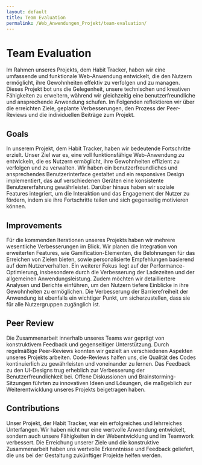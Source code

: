 ```yaml
---
layout: default
title: Team Evaluation
permalink: /Web_Anwendungen_Projekt/team-evaluation/
---
```


# Team Evaluation

Im Rahmen unseres Projekts, dem Habit Tracker, haben wir eine umfassende und funktionale Web-Anwendung entwickelt, die den Nutzern ermöglicht, ihre Gewohnheiten effektiv zu verfolgen und zu managen. Dieses Projekt bot uns die Gelegenheit, unsere technischen und kreativen Fähigkeiten zu erweitern, während wir gleichzeitig eine benutzerfreundliche und ansprechende Anwendung schufen. Im Folgenden reflektieren wir über die erreichten Ziele, geplante Verbesserungen, den Prozess der Peer-Reviews und die individuellen Beiträge zum Projekt.



## Goals

In unserem Projekt, dem Habit Tracker, haben wir bedeutende Fortschritte erzielt. Unser Ziel war es, eine voll funktionsfähige Web-Anwendung zu entwickeln, die es Nutzern ermöglicht, ihre Gewohnheiten effizient zu verfolgen und zu verwalten. Wir haben ein benutzerfreundliches und ansprechendes Benutzerinterface gestaltet und ein responsives Design implementiert, das auf verschiedenen Geräten eine konsistente Benutzererfahrung gewährleistet. Darüber hinaus haben wir soziale Features integriert, um die Interaktion und das Engagement der Nutzer zu fördern, indem sie ihre Fortschritte teilen und sich gegenseitig motivieren können.



## Improvements

Für die kommenden Iterationen unseres Projekts haben wir mehrere wesentliche Verbesserungen im Blick. Wir planen die Integration von erweiterten Features, wie Gamification-Elementen, die Belohnungen für das Erreichen von Zielen bieten, sowie personalisierte Empfehlungen basierend auf dem Nutzerverhalten. Ein weiterer Fokus liegt auf der Performance-Optimierung, insbesondere durch die Verbesserung der Ladezeiten und der allgemeinen Anwendungsleistung. Zudem möchten wir detailliertere Analysen und Berichte einführen, um den Nutzern tiefere Einblicke in ihre Gewohnheiten zu ermöglichen. Die Verbesserung der Barrierefreiheit der Anwendung ist ebenfalls ein wichtiger Punkt, um sicherzustellen, dass sie für alle Nutzergruppen zugänglich ist.



## Peer Review

Die Zusammenarbeit innerhalb unseres Teams war geprägt von konstruktivem Feedback und gegenseitiger Unterstützung. Durch regelmäßige Peer-Reviews konnten wir gezielt an verschiedenen Aspekten unseres Projekts arbeiten. Code-Reviews halfen uns, die Qualität des Codes kontinuierlich zu gewährleisten und voneinander zu lernen. Das Feedback zu den UI-Designs trug erheblich zur Verbesserung der Benutzerfreundlichkeit bei. Offene Diskussionen und Brainstorming-Sitzungen führten zu innovativen Ideen und Lösungen, die maßgeblich zur Weiterentwicklung unseres Projekts beigetragen haben.



## Contributions

Unser Projekt, der Habit Tracker, war ein erfolgreiches und lehrreiches Unterfangen. Wir haben nicht nur eine wertvolle Anwendung entwickelt, sondern auch unsere Fähigkeiten in der Webentwicklung und im Teamwork verbessert. Die Erreichung unserer Ziele und die konstruktive Zusammenarbeit haben uns wertvolle Erkenntnisse und Feedback geliefert, die uns bei der Gestaltung zukünftiger Projekte helfen werden.







